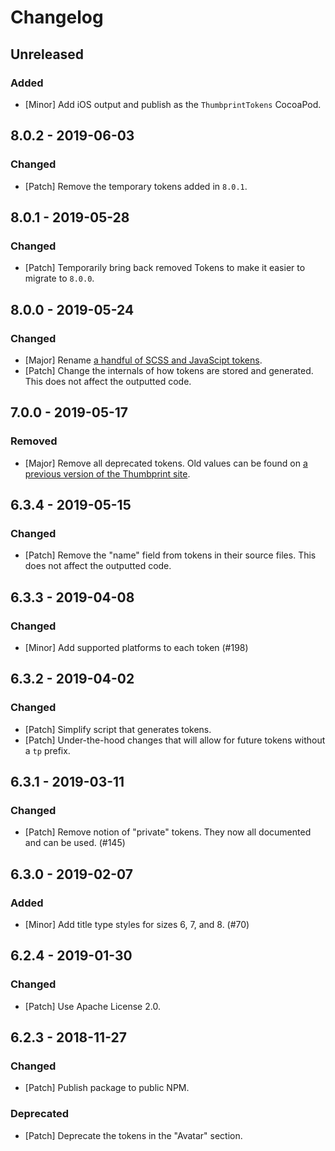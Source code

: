 # Changelog

## Unreleased

### Added

-   [Minor] Add iOS output and publish as the `ThumbprintTokens` CocoaPod.

## 8.0.2 - 2019-06-03

### Changed

-   [Patch] Remove the temporary tokens added in `8.0.1`.

## 8.0.1 - 2019-05-28

### Changed

-   [Patch] Temporarily bring back removed Tokens to make it easier to migrate to `8.0.0`.

## 8.0.0 - 2019-05-24

### Changed

-   [Major] Rename [a handful of SCSS and JavaScipt tokens](https://github.com/thumbtack/thumbprint/pull/242).
-   [Patch] Change the internals of how tokens are stored and generated. This does not affect the outputted code.

## 7.0.0 - 2019-05-17

### Removed

-   [Major] Remove all deprecated tokens. Old values can be found on [a previous version of the Thumbprint site](https://5cdc5c977a1bb7000855f899--thumbprint.netlify.com/tokens/scss/).

## 6.3.4 - 2019-05-15

### Changed

-   [Patch] Remove the "name" field from tokens in their source files. This does not affect the outputted code.

## 6.3.3 - 2019-04-08

### Changed

-   [Minor] Add supported platforms to each token (#198)

## 6.3.2 - 2019-04-02

### Changed

-   [Patch] Simplify script that generates tokens.
-   [Patch] Under-the-hood changes that will allow for future tokens without a `tp` prefix.

## 6.3.1 - 2019-03-11

### Changed

-   [Patch] Remove notion of "private" tokens. They now all documented and can be used. (#145)

## 6.3.0 - 2019-02-07

### Added

-   [Minor] Add title type styles for sizes 6, 7, and 8. (#70)

## 6.2.4 - 2019-01-30

### Changed

-   [Patch] Use Apache License 2.0.

## 6.2.3 - 2018-11-27

### Changed

-   [Patch] Publish package to public NPM.

### Deprecated

-   [Patch] Deprecate the tokens in the "Avatar" section.
